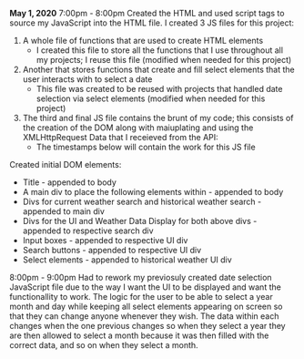 <b>May 1, 2020</b>
7:00pm - 8:00pm
Created the HTML and used script tags to source my JavaScript into the HTML file. I created 3 JS files for this project:
1) A whole file of functions that are used to create HTML elements
    * I created this file to store all the functions that I use throughout all my projects; I reuse this file (modified when needed for this project)
2) Another that stores functions that create and fill select elements that the user interacts with to select a date
    * This file was created to be reused with projects that handled date selection via select elements (modified when needed for this project)
3) The third and final JS file contains the brunt of my code; this consists of the creation of the DOM along with maiuplating and using the XMLHttpRequest Data that I receieved from the API:
    * The timestamps below will contain the work for this JS file

Created initial DOM elements:
* Title - appended to body
* A main div to place the following elements within - appended to body
* Divs for current weather search and historical weather search - appended to main div
* Divs for the UI and Weather Data Display for both above divs - appended to respective search div
* Input boxes - appended to respective UI div
* Search buttons - appended to respective UI div
* Select elements - appended to historical weather UI div

8:00pm - 9:00pm
Had to rework my previosuly created date selection JavaScript file due to the way I want the UI to be displayed and want the functionallity to work. The logic for the user to be able to select a year month and day while keeping all select elements appearing on screen so that they can change anyone whenever they wish. The data within each changes when the one previous changes so when they select a year they are then allowed to select a month because it was then filled with the correct data, and so on when they select a month.